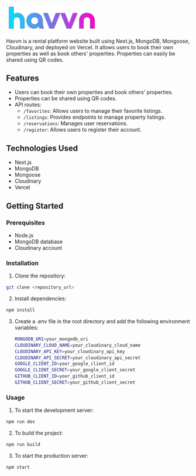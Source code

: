 <img src="https://github.com/adipshr/havvn/raw/master/public/images/havvn-logo.png" alt="Havvn Logo" width="250">

Havvn is a rental platform website built using Next.js, MongoDB, Mongoose, Cloudinary, and deployed on Vercel. It allows users to book their own properties as well as book others' properties. Properties can easily be shared using QR codes.

## Features

- Users can book their own properties and book others' properties.
- Properties can be shared using QR codes.
- API routes:
  - `/favorites`: Allows users to manage their favorite listings.
  - `/listings`: Provides endpoints to manage property listings.
  - `/reservations`: Manages user reservations.
  - `/register`: Allows users to register their account.

## Technologies Used

- Next.js
- MongoDB
- Mongoose
- Cloudinary
- Vercel

## Getting Started

### Prerequisites

- Node.js
- MongoDB database
- Cloudinary account

### Installation

1. Clone the repository:

```bash
git clone <repository_url>
```

2. Install dependencies:

```bash
npm install
```

3. Create a .env file in the root directory and add the following environment variables:
   ```bash
   MONGODB_URI=your_mongodb_uri
   CLOUDINARY_CLOUD_NAME=your_cloudinary_cloud_name
   CLOUDINARY_API_KEY=your_cloudinary_api_key
   CLOUDINARY_API_SECRET=your_cloudinary_api_secret
   GOOGLE_CLIENT_ID=your_google_client_id
   GOOGLE_CLIENT_SECRET=your_google_client_secret
   GITHUB_CLIENT_ID=your_github_client_id
   GITHUB_CLIENT_SECRET=your_github_client_secret
   ```

### Usage

1. To start the development server:

```bash
npm run dev
```

2. To build the project:

```bash
npm run build
```

3. To start the production server:

```bash
npm start
```
